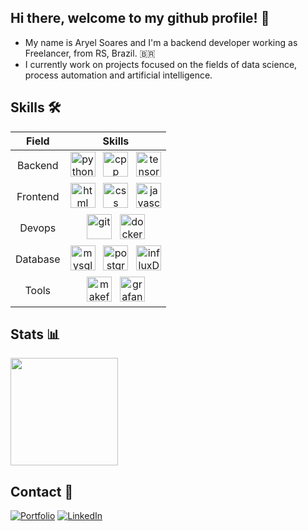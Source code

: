 ## Hi there, welcome to my github profile! 👋

* My name is Aryel Soares and I'm a backend developer working as Freelancer, from RS, Brazil. :brazil:
* I currently work on projects focused on the fields of data science, process automation and artificial intelligence.

## Skills 🛠️

| **Field** | **Skills** |
|:---------:|:----------:|
| Backend | <img src="https://aryelsoares.github.io/portfolio/assets/images/icons/python.svg" alt="python" title="Python" width="40" height="40"/> &nbsp; <img src="https://aryelsoares.github.io/portfolio/assets/images/icons/cpp.svg" alt="cpp" title="C++" width="40" height="40"/> &nbsp; <img src="https://aryelsoares.github.io/portfolio/assets/images/icons/tensorflow.svg" alt="tensorflow" title="Tensorflow" width="40" height="40"/> |
| Frontend | <img src="https://aryelsoares.github.io/portfolio/assets/images/icons/html5.svg" alt="html" title="HTML5" width="40" height="40"/> &nbsp; <img src="https://aryelsoares.github.io/portfolio/assets/images/icons/css3.svg" alt="css" title="CSS3" width="40" height="40"/> &nbsp; <img src="https://aryelsoares.github.io/portfolio/assets/images/icons/javascript.svg" alt="javascript" title="Javascript" width="40" height="40"/> |
| Devops | <img src="https://aryelsoares.github.io/portfolio/assets/images/icons/git.svg" alt="git" title="Git" width="40" height="40"/> &nbsp; <img src="https://aryelsoares.github.io/portfolio/assets/images/icons/docker.svg" alt="docker" title="Docker" width="40" height="40"/> |
| Database | <img src="https://aryelsoares.github.io/portfolio/assets/images/icons/mysql.svg" alt="mysql" title="MySQL" width="40" height="40"/> &nbsp; <img src="https://aryelsoares.github.io/portfolio/assets/images/icons/postgresql.svg" alt="postgresql" title="PostgreSQL" width="40" height="40"/> &nbsp; <img src="https://aryelsoares.github.io/portfolio/assets/images/icons/influxdb.svg" alt="influxDB" title="InfluxDB" width="40" height="40"/> |
| Tools | <img src="https://aryelsoares.github.io/portfolio/assets/images/icons/makefile.svg" alt="makefile" title="Makefile" width="40" height="40"/> &nbsp; <img src="https://aryelsoares.github.io/portfolio/assets/images/icons/grafana.svg" alt="grafana" title="Grafana" width="40" height="40"/> |

## Stats 📊

<img height="172em" src="https://github-readme-stats.vercel.app/api/top-langs?username=aryelsoares&layout=compact&langs_count=16&theme=dracula&hide=jupyter%20notebook,tex"/>

## Contact 💬

[![Portfolio](https://img.shields.io/badge/Portfolio-404040?style=for-the-badge&logo=github&logoColor=white)](https://aryelsoares.github.io/portfolio/)
[![LinkedIn](https://img.shields.io/badge/LinkedIn-0077B5?style=for-the-badge&logo=workplace&logoColor=white)](https://www.linkedin.com/in/aryelsoares)
